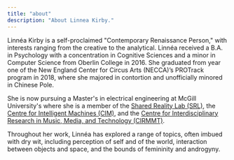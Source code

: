 ```yaml
---
title: "about"
description: "About Linnea Kirby."
---
```


Linnéa Kirby is a self-proclaimed "Contemporary Renaissance Person," with interests ranging from the creative to the analytical. Linnéa received a B.A. in Psychology with a concentration in Cognitive Sciences and a minor in Computer Science from Oberlin College in 2016. She graduated from year one of the New England Center for Circus Arts (NECCA)’s PROTrack program in 2018, where she majored in contortion and unofficially minored in Chinese Pole.

She is now pursuing a Master's in electrical engineering at McGill University's where she is a member of the <a href="https://srl.mcgill.ca/">Shared Reality Lab (SRL)</a>, the <a href="https://www.mcgill.ca/cim/">Centre for Intelligent Machines (CIM)</a>, and the <a href="https://www.cirmmt.org/en">Centre for Interdisciplinary Research in Music, Media, and Technology (CIRMMT)</a>.

Throughout her work, Linnéa has explored a range of topics, often imbued with dry wit, including perception of self and of the world, interaction between objects and space, and the bounds of femininity and androgyny.